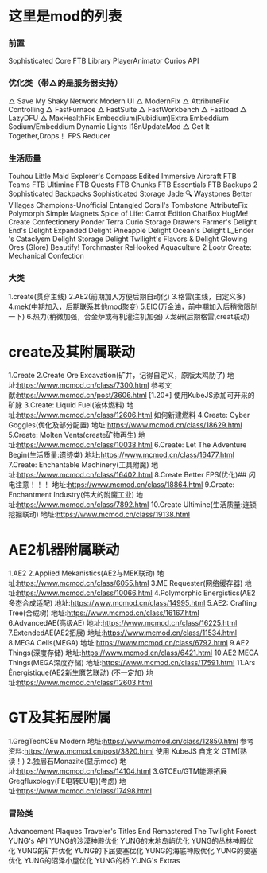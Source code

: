 
# 这里是mod的列表

### 前置
Sophisticated Core
FTB Library
PlayerAnimator
Curios API

### 优化类（带△的是服务器支持）
△ Save My Shaky Network 
Modern UI
△ ModernFix 
△ AttributeFix
Controlling
△ FastFurnace 
△ FastSuite 
△ FastWorkbench 
△ Fastload 
△ LazyDFU 
△ MaxHealthFix 
Embeddium(Rubidium)Extra
Embeddium
Sodium/Embeddium Dynamic Lights
I18nUpdateMod
△ Get It Together,Drops！ 
FPS Reducer

### 生活质量
Touhou Little Maid
Explorer's Compass Edited
Immersive Aircraft
FTB Teams
FTB Ultimine
FTB Quests
FTB Chunks
FTB Essentials
FTB Backups 2
Sophisticated Backpacks
Sophisticated Storage
Jade 🔍
Waystones
Better Villages
Champions-Unofficial
Entangled
Corail's Tombstone
AttributeFix
Polymorph
Simple Magnets
Spice of Life: Carrot Edition
ChatBox
HugMe!
Create Confectionery
Ponder
Terra Curio
Storage Drawers
Farmer's Delight
End's Delight
Expanded Delight
Pineapple Delight
Ocean's Delight
L_Ender 's Cataclysm Delight
Storage Delight
Twilight's Flavors & Delight
Glowing Ores (Glore)
Beautify!
Torchmaster
ReHooked
Aquaculture 2
Lootr
Create: Mechanical Confection

### 大类
1.create(贯穿主线)
2.AE2(前期加入方便后期自动化)
3.格雷(主线，自定义多)
4.mek(中期加入，后期联系其他mod聚变)
5.EIO(万金油，前中期加入后稍微限制一下)
6.热力(稍微加强，合金炉或有机灌注机加强)
7.龙研(后期格雷,creat联动)
# create及其附属联动
  1.Create
  2.Create Ore Excavation(矿井，记得自定义，原版太鸡肋了)
  地址:https://www.mcmod.cn/class/7300.html
  参考文献:https://www.mcmod.cn/post/3606.html [1.20+] 使用KubeJS添加可开采的矿脉
  3.Create: Liquid Fuel(液体燃料)
  地址:https://www.mcmod.cn/class/12606.html 如何新建燃料
  4.Create: Cyber Goggles(优化及部分配置)
  地址:https://www.mcmod.cn/class/18629.html
  5.Create: Molten Vents(create矿物再生)
  地址:https://www.mcmod.cn/class/10038.html
  6.Create: Let The Adventure Begin(生活质量:遗迹类)
  地址:https://www.mcmod.cn/class/16477.html
  7.Create: Enchantable Machinery(工具附魔)
  地址:https://www.mcmod.cn/class/16402.html
  8.Create Better FPS(优化)## 闪电注意！！！
  地址:https://www.mcmod.cn/class/18864.html
  9.Create: Enchantment Industry(伟大的附魔工业)
  地址:https://www.mcmod.cn/class/7892.html
  10.Create Ultimine(生活质量:连锁挖掘联动)
  地址:https://www.mcmod.cn/class/19138.html

# AE2机器附属联动
  1.AE2
  2.Applied Mekanistics(AE2与MEK联动)
  地址:https://www.mcmod.cn/class/6055.html
  3.ME Requester(网络缓存器)
  地址:https://www.mcmod.cn/class/10066.html
  4.Polymorphic Energistics(AE2多态合成适配)
  地址:https://www.mcmod.cn/class/14995.html
  5.AE2: Crafting Tree(合成树)
  地址:https://www.mcmod.cn/class/16167.html
  6.AdvancedAE(高级AE)
  地址:https://www.mcmod.cn/class/16225.html
  7.ExtendedAE(AE2拓展)
  地址:https://www.mcmod.cn/class/11534.html
  8.MEGA Cells(MEGA)
  地址:https://www.mcmod.cn/class/6792.html
  9.AE2 Things(深度存储)
  地址:https://www.mcmod.cn/class/6421.html
  10.AE2 MEGA Things(MEGA深度存储)
  地址:https://www.mcmod.cn/class/17591.html
  11.Ars Énergistique(AE2新生魔艺联动)       (不一定加)
  地址:https://www.mcmod.cn/class/12603.html

# GT及其拓展附属
  1.GregTechCEu Modern
  地址:https://www.mcmod.cn/class/12850.html
  参考资料:https://www.mcmod.cn/post/3820.html 使用 KubeJS 自定义 GTM(熟读！)
  2.独居石Monazite(显示mod)
  地址:https://www.mcmod.cn/class/14104.html
  3.GTCEu/GTM能源拓展Gregfluxology(FE电转EU电)(考虑)
  地址:https://www.mcmod.cn/class/17498.html
  ### 冒险类

  Advancement Plaques
  Traveler's Titles
  End Remastered
  The Twilight Forest
  YUNG's API
  YUNG的沙漠神殿优化
  YUNG的末地岛屿优化
  YUNG的丛林神殿优化
  YUNG的矿井优化
  YUNG的下届要塞优化
  YUNG的海底神殿优化
  YUNG的要塞优化
  YUNG的沼泽小屋优化
  YUNG的桥
  YUNG's Extras